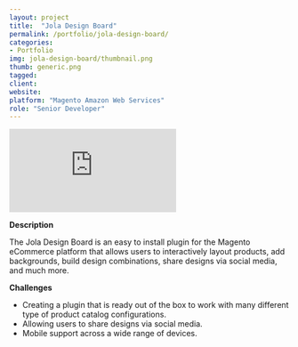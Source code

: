 ```yaml
---
layout: project
title:  "Jola Design Board"
permalink: /portfolio/jola-design-board/
categories:
- Portfolio
img: jola-design-board/thumbnail.png
thumb: generic.png
tagged:
client:
website:
platform: "Magento Amazon Web Services"
role: "Senior Developer"
---
```

<div class="embed-container">
  <iframe src="https://www.youtube.com/embed/4USBPK1lrJM" frameborder="0" allowfullscreen></iframe>
</div>

**Description**

The Jola Design Board is an easy to install plugin for the Magento eCommerce platform that allows users to interactively layout products, add backgrounds, build design combinations, share designs via social media, and much more.

**Challenges**
* Creating a plugin that is ready out of the box to work with many different type of product catalog configurations.
* Allowing users to share designs via social media.
* Mobile support across a wide range of devices.
